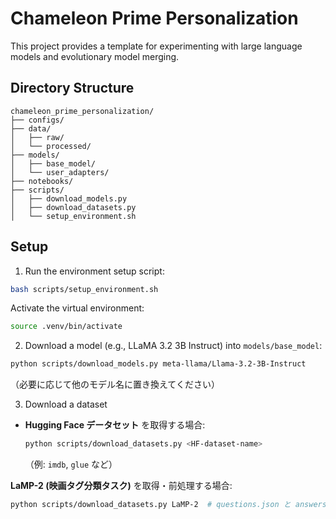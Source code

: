 # Chameleon Prime Personalization

This project provides a template for experimenting with large language models and evolutionary model merging.

## Directory Structure

```
chameleon_prime_personalization/
├── configs/
├── data/
│   ├── raw/
│   └── processed/
├── models/
│   ├── base_model/
│   └── user_adapters/
├── notebooks/
├── scripts/
│   ├── download_models.py
│   ├── download_datasets.py
│   └── setup_environment.sh
```

## Setup

1. Run the environment setup script:

```bash
bash scripts/setup_environment.sh
```

Activate the virtual environment:

```bash
source .venv/bin/activate
```

2. Download a model (e.g., LLaMA 3.2 3B Instruct) into `models/base_model`:

```bash
python scripts/download_models.py meta-llama/Llama-3.2-3B-Instruct
```

（必要に応じて他のモデル名に置き換えてください）

3. Download a dataset

- **Hugging Face データセット** を取得する場合:
  ```bash
  python scripts/download_datasets.py <HF-dataset-name>
  ```
  （例: `imdb`, `glue` など）

**LaMP-2 (映画タグ分類タスク)** を取得・前処理する場合:
```bash
python scripts/download_datasets.py LaMP-2  # questions.json と answers.json を自動でダウンロードします
```
